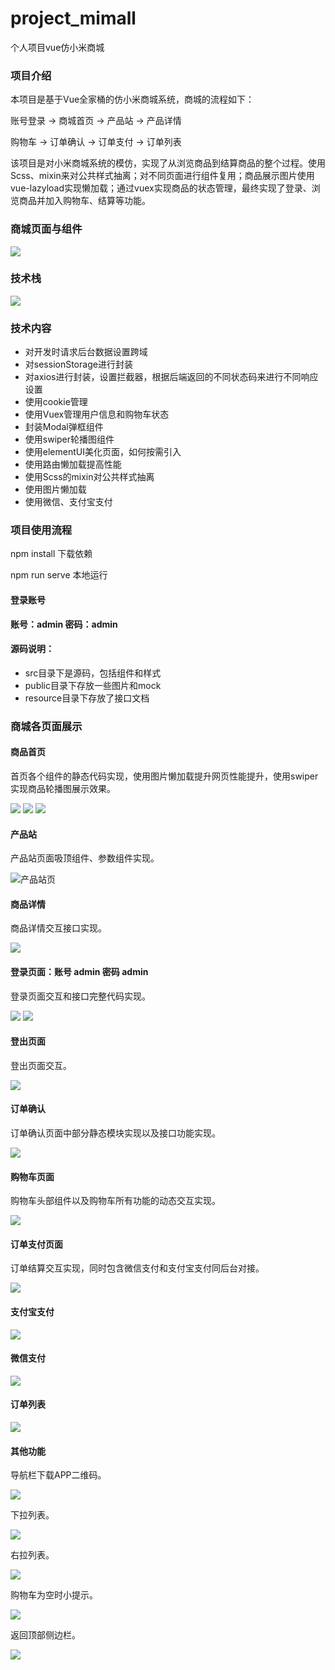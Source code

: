 # project_mimall
个人项目vue仿小米商城
### 项目介绍

本项目是基于Vue全家桶的仿小米商城系统，商城的流程如下：

账号登录 -> 商城首页 -> 产品站 -> 产品详情

购物车 -> 订单确认 -> 订单支付 -> 订单列表

 该项目是对小米商城系统的模仿，实现了从浏览商品到结算商品的整个过程。使用Scss、mixin来对公共样式抽离；对不同页面进行组件复用；商品展示图片使用vue-lazyload实现懒加载；通过vuex实现商品的状态管理，最终实现了登录、浏览商品并加入购物车、结算等功能。



### 商城页面与组件

![](https://github.com/zhaoxt198/project_mimall/blob/main/images/key_tech.jpg)



### 技术栈

![](https://github.com/zhaoxt198/project_mimall/blob/main/images/tech_stack.jpg)




### 技术内容

- 对开发时请求后台数据设置跨域
- 对sessionStorage进行封装
- 对axios进行封装，设置拦截器，根据后端返回的不同状态码来进行不同响应设置
- 使用cookie管理
- 使用Vuex管理用户信息和购物车状态
- 封装Modal弹框组件
- 使用swiper轮播图组件
- 使用elementUI美化页面，如何按需引入
- 使用路由懒加载提高性能
- 使用Scss的mixin对公共样式抽离
- 使用图片懒加载
- 使用微信、支付宝支付



### 项目使用流程

npm install 下载依赖

npm run serve 本地运行

#### 登录账号

**账号：admin  密码：admin**



#### 源码说明：

- src目录下是源码，包括组件和样式
- public目录下存放一些图片和mock
- resource目录下存放了接口文档


### 商城各页面展示

#### 商品首页

首页各个组件的静态代码实现，使用图片懒加载提升网页性能提升，使用swiper实现商品轮播图展示效果。

![](https://github.com/zhaoxt198/project_mimall/blob/main/images/index1.png)
![](https://github.com/zhaoxt198/project_mimall/blob/main/images/index2.png)
![](https://github.com/zhaoxt198/project_mimall/blob/main/images/footer.png)


#### 产品站

产品站页面吸顶组件、参数组件实现。

![]()![产品站页](https://github.com/zhaoxt198/project_mimall/blob/main/images/goods_info.png)

#### 商品详情

商品详情交互接口实现。

![](https://github.com/zhaoxt198/project_mimall/blob/main/images/goods_skim.png)


#### 登录页面：账号 admin 密码 admin

登录页面交互和接口完整代码实现。

![](https://github.com/zhaoxt198/project_mimall/blob/main/images/login.png)
![](https://github.com/zhaoxt198/project_mimall/blob/main/images/login_img.png)

#### 登出页面

登出页面交互。

![](https://github.com/zhaoxt198/project_mimall/blob/main/images/logout.png)


#### 订单确认

订单确认页面中部分静态模块实现以及接口功能实现。

![](https://github.com/zhaoxt198/project_mimall/blob/main/images/order_confirm.png)

#### 购物车页面

购物车头部组件以及购物车所有功能的动态交互实现。

![](https://github.com/zhaoxt198/project_mimall/blob/main/images/my_cart.png)

#### 订单支付页面

订单结算交互实现，同时包含微信支付和支付宝支付同后台对接。

![](https://github.com/zhaoxt198/project_mimall/blob/main/images/order_pay.png)

#### 支付宝支付

![](https://github.com/zhaoxt198/project_mimall/blob/main/images/alipay.png)

#### 微信支付

![](https://github.com/zhaoxt198/project_mimall/blob/main/images/wechat.png)

#### 订单列表

![](https://github.com/zhaoxt198/project_mimall/blob/main/images/order_list.png)


#### 其他功能

导航栏下载APP二维码。

![](https://github.com/zhaoxt198/project_mimall/blob/main/images/download_app.png)

下拉列表。

![](https://github.com/zhaoxt198/project_mimall/blob/main/images/dropdown_menu.png)

右拉列表。

![](https://github.com/zhaoxt198/project_mimall/blob/main/images/rightpull_menu.png)

购物车为空时小提示。

![](https://github.com/zhaoxt198/project_mimall/blob/main/images/cart_tip.png)

返回顶部侧边栏。

![](https://github.com/zhaoxt198/project_mimall/blob/main/images/sidebar.png)
